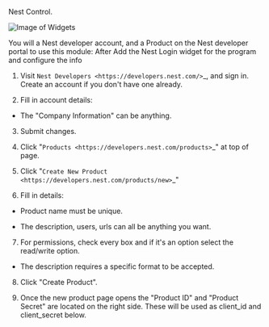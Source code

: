 Nest Control. 

![Image of Widgets](/homegenie-packages/packages/Devices%20and%20Things/Nest/HomeGenie%20-%20Widgets%20example.png)

You will a Nest developer account, and a Product on the Nest developer portal to use this module:
After Add the Nest Login widget for the program and configure the info 

1. Visit `Nest Developers <https://developers.nest.com/>`_, and sign in. Create an account if you don't have one already.

2. Fill in account details:

  - The "Company Information" can be anything.

3. Submit changes.

4. Click "`Products <https://developers.nest.com/products>`_" at top of page.

5. Click "`Create New Product <https://developers.nest.com/products/new>`_"

6. Fill in details:

  - Product name must be unique.

  - The description, users, urls can all be anything you want.

7. For permissions, check every box and if it's an option select the read/write option.

  - The description requires a specific format to be accepted.

8. Click "Create Product".

9. Once the new product page opens the "Product ID" and "Product Secret" are located on the right side. These will be used as client_id and client_secret below.


